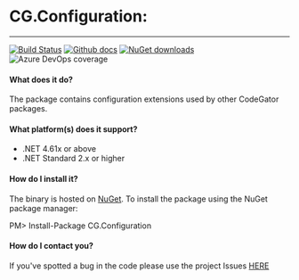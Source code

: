 # CG.Configuration: 
---
[![Build Status](https://dev.azure.com/codegator/CG.Configuration/_apis/build/status/CodeGator.CG.Configuration?branchName=master)](https://dev.azure.com/codegator/CG.Configuration/_build/latest?definitionId=16&branchName=master)
[![Github docs](https://img.shields.io/static/v1?label=Documentation&message=online&color=blue)](https://codegator.github.io/CG.Configuration/index.html)
[![NuGet downloads](https://img.shields.io/nuget/dt/CG.Configuration.svg?style=flat)](https://nuget.org/packages/CG.Configuration)
![Azure DevOps coverage](https://img.shields.io/azure-devops/coverage/codegator/CG.Configuration/16)

#### What does it do?
The package contains configuration extensions used by other CodeGator packages.

#### What platform(s) does it support?
* .NET 4.61x or above
* .NET Standard 2.x or higher

#### How do I install it?
The binary is hosted on [NuGet](https://www.nuget.org/packages/CG.Configuration/). To install the package using the NuGet package manager:

PM> Install-Package CG.Configuration

#### How do I contact you?
If you've spotted a bug in the code please use the project Issues [HERE](https://github.com/CodeGator/CG.Configuration/issues)

